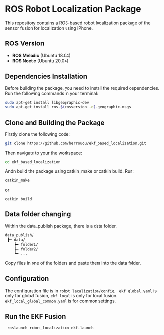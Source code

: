 # ROS Robot Localization Package

This repository contains a ROS-based robot localization package of the sensor fusion for localization using iPhone. 

## ROS Version
- **ROS Melodic** (Ubuntu 18.04)
- **ROS Noetic** (Ubuntu 20.04)

## Dependencies Installation

Before building the package, you need to install the required dependencies. Run the following commands in your terminal:

```bash
sudo apt-get install libgeographic-dev
sudo apt-get install ros-$(rosversion -d)-geographic-msgs
```
## Clone and Building the Package

Firstly clone the following code:
```bash
git clone https://github.com/herrouou/ekf_based_localization.git
```
Then navigate to your the workspace:
```bash
cd ekf_based_localization
```
Andn build the package using catkin_make or catkin build. Run:

```bash
catkin_make
```
or
```bash
catkin build
```
## Data folder changing

Within the data_publish package, there is a data folder.

```bash
data_publish/
 ┣━ data/
    ┣━ folder1/
    ┣━ folder2/
    ┗━ ...
```
Copy files in one of the folders and paste them into the data folder.

## Configuration
The configuration file is in ``` robot_lacalization/config ```, ``` ekf_global.yaml``` is only for global fusion, ```ekf_local``` is only for local fusion. ```ekf_local_global_common.yaml``` is for common settings.

## Run the EKF Fusion

```bash
 roslaunch robot_localization ekf.launch
```
